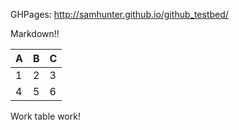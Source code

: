 GHPages: http://samhunter.github.io/github_testbed/

Markdown!!

A | B | C
---|----|----
1 | 2 | 3
4 | 5 | 6

Work table work!

